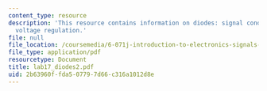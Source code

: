 ```yaml
---
content_type: resource
description: 'This resource contains information on diodes: signal conditioning, and
  voltage regulation.'
file: null
file_location: /coursemedia/6-071j-introduction-to-electronics-signals-and-measurement-spring-2006/2b63960ffda507797d66c316a1012d8e_lab17_diodes2.pdf
file_type: application/pdf
resourcetype: Document
title: lab17_diodes2.pdf
uid: 2b63960f-fda5-0779-7d66-c316a1012d8e
---
```

